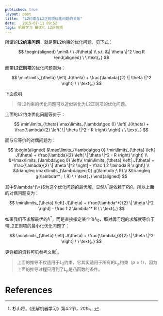 ```yaml
---
published: true
layout: post
title:  "L2约束与L2正则项优化问题的关系"
date:   2015-07-11 09:52
tags: 机器学习 最优化 L2正则项
---
```


所谓的**L2约束问题**，就是带L2约束的优化问题，见下式：

$$
\begin{aligned}
\min& \ \ J(\theta) \\
s.t. &\| \theta \|^2 \leq R
\end{aligned} \ \ \text{。} 
$$

而带**L2正则项**的优化问题则为：

$$
\min\limits_{\theta} \left[ J(\theta) + \frac{\lambda}{2} \| \theta \|^2 \right] \ \ \text{。} 
$$

下面说明

> 带L2约束的优化问题可以近似转化为L2正则项的优化问题。

上面的L2约束优化问题等价于：

$$
\min\limits_{\theta} \max\limits_{\lambda\geq 0} \left[ J(\theta) + \frac{\lambda}{2} \left( \| \theta \|^2 - R \right) \right] \ \ \text{。} 
$$

而与它等价的对偶问题为：

$$
\begin{aligned}
&\max\limits_{\lambda\geq 0} \min\limits_{\theta} \left[ J(\theta) + \frac{\lambda}{2} \left( \| \theta \|^2 - R \right) \right] \\
&=\max\limits_{\lambda\geq 0} \left\{ \min\limits_{\theta} \left[ J(\theta) + \frac{\lambda}{2}  \| \theta \|^2 \right] - \frac 1 2 \lambda R \right\} \\
&\triangleq \max\limits_{\lambda\geq 0} g(\lambda ;\ R) \\
&\triangleq g(\lambda^* ; \ R) \ \ \text{，} 
\end{aligned}
$$

其中$\lambda^{\*}$为这个优化问题的最优解，显然$\lambda^*$是依赖于$R$的。所以上面的对偶问题变为：

$$
\min\limits_{\theta} \left[ J(\theta) + \frac{\lambda^*}{2}  \| \theta \|^2 \right] - \frac 1 2 \lambda^* R \ \ \text{。} 
$$

如果我们不求解最优的$\lambda^*$，而是直接指定某个值$\lambda_0$，那对偶问题的求解就等价于带L2正则项的最小化优化问题了：

$$
\min\limits_{\theta} \left[ J(\theta) + \frac{\lambda_0}{2} \| \theta \|^2 \right] \ \ \text{。} 
$$

更详细的资料可见参考文献[^graph_ml]。

> 上面的推导不仅适用于$L_2$约束，它其实适用于所有的$L_p$约束（$p\geq 1$），因为上面的推导过程只用到了$L_p$是凸函数的条件。

# References

[^graph_ml]: 杉山将，《图解机器学习》第4.2节，2015。




